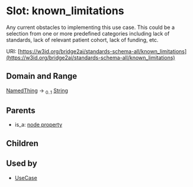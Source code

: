 
# Slot: known_limitations


Any current obstacles to implementing this use case. This could be a selection from one or more predefined categories including lack of standards, lack of relevant patient cohort, lack of funding, etc.

URI: [https://w3id.org/bridge2ai/standards-schema-all/known_limitations](https://w3id.org/bridge2ai/standards-schema-all/known_limitations)


## Domain and Range

[NamedThing](NamedThing.md) &#8594;  <sub>0..1</sub> [String](types/String.md)

## Parents

 *  is_a: [node property](node_property.md)

## Children


## Used by

 * [UseCase](UseCase.md)
